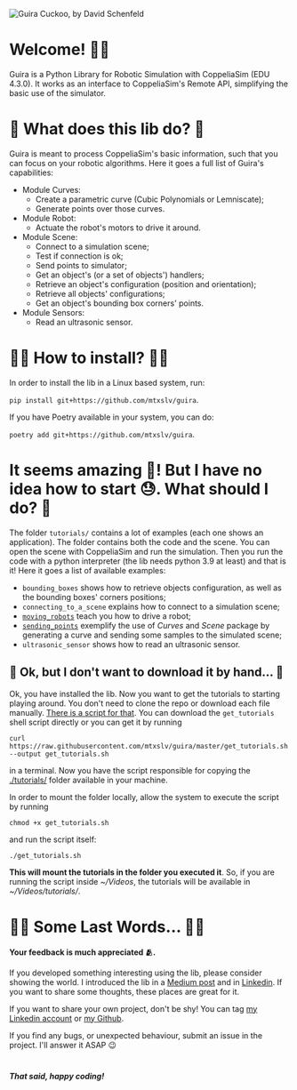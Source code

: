![Guira Cuckoo, by David Schenfeld](https://live.staticflickr.com/8117/8621923793_67f83e3a32_b.jpg)
# Welcome! 👋👋

Guira is a Python Library for Robotic Simulation with CoppeliaSim (EDU 4.3.0). It works as an interface to CoppeliaSim's Remote API, simplifying the basic use of the simulator.

# 🤔 What does this lib do? 🤔

Guira is meant to process CoppeliaSim's basic information, such that you can focus on your robotic algorithms. Here it goes a full list of Guira's capabilities:

- Module Curves:
    - Create a parametric curve (Cubic Polynomials or Lemniscate);
    - Generate points over those curves. 
- Module Robot:
    - Actuate the robot's motors to drive it around.
- Module Scene:
    - Connect to a simulation scene;
    - Test if connection is ok;
    - Send points to simulator;
    - Get an object's (or a set of objects') handlers;
    - Retrieve an object's configuration (position and orientation);
    - Retrieve all objects' configurations;
    - Get an object's bounding box corners' points.
- Module Sensors:
    - Read an ultrasonic sensor.

#  👩‍💻 How to install? 👨‍💻

In order to install the lib in a Linux based system, run:

```pip install git+https://github.com/mtxslv/guira```.

If you have Poetry available in your system, you can do:

```poetry add git+https://github.com/mtxslv/guira```.

# It seems amazing 🤩! But I have no idea how to start 😓. What should I do? 🧐

The folder `tutorials/` contains a lot of examples (each one shows an application). The folder contains both the code and the scene. You can open the scene with CoppeliaSim and run the simulation. Then you run the code with a python interpreter (the lib needs python 3.9 at least) and that is it! Here it goes a list of available examples:

* `bounding_boxes` shows how to retrieve objects configuration, as well as the bounding boxes' corners positions;
* `connecting_to_a_scene` explains how to connect to a simulation scene;
* [`moving_robots`](https://youtu.be/07_oNcmhMhY) teach you how to drive a robot;
* [`sending_points`](https://youtu.be/M4mCUekoWF8) exemplify the use of _Curves_ and _Scene_ package by generating a curve and sending some samples to the simulated scene;
* `ultrasonic_sensor` shows how to read an ultrasonic sensor.

## 👀 Ok, but I don't want to download it by hand... 👀

Ok, you have installed the lib. Now you want to get the tutorials to starting playing around. You don't need to clone the repo or download each file manually. [There is a script for that](https://github.com/mtxslv/guira/blob/master/get_tutorials.sh). You can download the `get_tutorials` shell script directly or you can get it by running

```shell
curl https://raw.githubusercontent.com/mtxslv/guira/master/get_tutorials.sh --output get_tutorials.sh
```

in a terminal. Now you have the script responsible for copying the [./tutorials/](https://github.com/mtxslv/guira/tree/master/tutorials) folder available in your machine. 

In order to mount the folder locally, allow the system to execute the script by running

```shell
chmod +x get_tutorials.sh
```

and run the script itself:

```shell
./get_tutorials.sh
```

**This will mount the tutorials in the folder you executed it**. So, if you are running the script inside _~/Videos_, the tutorials will be available in _~/Videos/tutorials/_.

# ✍🏼 Some Last Words... ✍🏼

**Your feedback is much appreciated 🫂.**

If you developed something interesting using the lib, please consider showing the world. I introduced the lib in a [Medium post](https://medium.com/@mateus.d.assis.silva/learning-robotics-made-easier-536ec16a4b8a) and in [Linkedin](https://www.linkedin.com/posts/mateus-assis-013a46140_learning-robotics-made-easier-activity-7020390171539836929-mCQM?utm_source=share&utm_medium=member_desktop). If you want to share some thoughts, these places are great for it. 

If you want to share your own project, don't be shy! You can tag [my Linkedin account](https://www.linkedin.com/in/mateus-assis-013a46140/) or [my Github](https://github.com/mtxslv/). 

If you find any bugs, or unexpected behaviour, submit an issue in the project. I'll answer it ASAP 😉

#

_**That said, happy coding!**_
